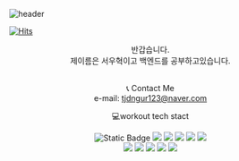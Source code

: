 
![header](https://capsule-render.vercel.app/api?type=Waving&text=Woo-Hyuk-world&fontAlign=60&&fontSize=40&fontAlignY=30&fontColor=ffff&animation=fadeIn&color=gradient) 

[![Hits](https://hits.seeyoufarm.com/api/count/incr/badge.svg?url=https%3A%2F%2Fgithub.com%2FSeoWooHyuk%2Fhit-counter&count_bg=%2379C83D&title_bg=%23555555&icon=&icon_color=%23E7E7E7&title=hits&edge_flat=false)](https://hits.seeyoufarm.com)



<div align="center"> 
반갑습니다. <br>
제이름은 서우혁이고 백엔드를 공부하고있습니다. <br>
<br>
  
📞 Contact Me <br>
e-mail: tjdngur123@naver.com
 <br>

💻workout tech stact <br>

<img alt="Static Badge" src="https://img.shields.io/badge/java-000000?logo=%3Csvg%20role%3D%22img%22%20viewBox%3D%220%200%2024%2024%22%20xmlns%3D%22http%3A%2F%2Fwww.w3.org%2F2000%2Fsvg%22%3E%3Ctitle%3E.ENV%3C%2Ftitle%3E%3Cpath%20d%3D%22M24%200v24H0V0h24ZM10.933%2015.89H6.84v5.52h4.198v-.93H7.955v-1.503h2.77v-.93h-2.77v-1.224h2.978v-.934Zm2.146%200h-1.084v5.52h1.035v-3.6l2.226%203.6h1.118v-5.52h-1.036v3.686l-2.259-3.687Zm5.117%200h-1.208l1.973%205.52h1.19l1.976-5.52h-1.182l-1.352%204.085-1.397-4.086ZM5.4%2019.68H3.72v1.68H5.4v-1.68Z%22%2F%3E%3C%2Fsvg%3E">

<img src="https://img.shields.io/badge/springboot-green?style=flat&logo=springboot&logoColor=#6DB33F"/>
<img src="https://img.shields.io/badge/spring-green?style=flat&logo=spring&logoColor=#6DB33F"/>
<img src="https://img.shields.io/badge/springsecurity-green?style=flat&logo=springsecurity&logoColor=#6DB33F"/>
<img src="https://img.shields.io/badge/jsonwebtokens-000000?style=flat&logo=jsonwebtokens&logoColor=#000000"/>
<img src="https://img.shields.io/badge/axios-5A29E4?style=flat&logo=springsecurity&logoColor=#5A29E4"/>
<br>
<img src="https://img.shields.io/badge/jquery-0769AD?style=flat&logo=jquery&logoColor=#0769AD"/>
<img src="https://img.shields.io/badge/swagger-85EA2D?style=flat&logo=swagger&logoColor=#85EA2D"/>

<img src="https://img.shields.io/badge/jquery-0769AD?style=flat&logo=jquery&logoColor=#0769AD"/>
<img src="https://img.shields.io/badge/jquery-0769AD?style=flat&logo=jquery&logoColor=#0769AD"/>
<img src="https://img.shields.io/badge/jquery-0769AD?style=flat&logo=jquery&logoColor=#0769AD"/>



  





</div>

<!--
**SeoWooHyuk/SeoWooHyuk** is a ✨ _special_ ✨ repository because its `README.md` (this file) appears on your GitHub profile.
![image](https://github.com/SeoWooHyuk/SeoWooHyuk/assets/112370096/3af0116a-ecd2-488d-a3d7-843aa12d0679)

Here are some ideas to get you started:

- 🔭 I’m currently working on ...
- 🌱 I’m currently learning ...
- 👯 I’m looking to collaborate on ...
- 🤔 I’m looking for help with ...
- 💬 Ask me about ...
- 📫 How to reach me: ...
- 😄 Pronouns: ...
- ⚡ Fun fact: ...
-->
